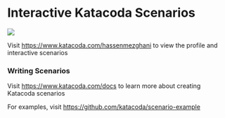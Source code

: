 # Interactive Katacoda Scenarios

[![](http://shields.katacoda.com/katacoda/hassenmezghani/count.svg)](https://www.katacoda.com/hassenmezghani "Get your profile on Katacoda.com")

Visit https://www.katacoda.com/hassenmezghani to view the profile and interactive scenarios

### Writing Scenarios
Visit https://www.katacoda.com/docs to learn more about creating Katacoda scenarios

For examples, visit https://github.com/katacoda/scenario-example
